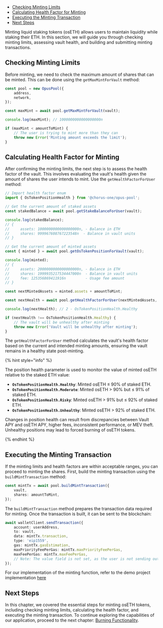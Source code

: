 -   [Checking Minting Limits](#checking-minting-limits)
-   [Calculating Health Factor for Minting](#calculating-health-factor-for-minting)
-   [Executing the Minting Transaction](#executing-the-minting-transaction)
-   [Next Steps](#next-steps)

Minting liquid staking tokens (osETH) allows users to maintain liquidity while staking their ETH. In this section, we will guide you through checking minting limits, assessing vault health, and building and submitting minting transactions.

## Checking Minting Limits

Before minting, we need to check the maximum amount of shares that can be minted. This can be done using the `getMaxMintForVault` method:

```typescript
const pool = new OpusPool({
    address,
    network,
});

const maxMint = await pool.getMaxMintForVault(vault);

console.log(maxMint); // 1000000000000000000n

if (maxMint < amountToMint) {
    // The user is trying to mint more than they can
    throw new Error('Minting amount exceeds the limit');
}
```

## Calculating Health Factor for Minting

After confirming the minting limits, the next step is to assess the health factor of the vault. This involves evaluating the vault's health given the amount of shares the user intends to mint. Use the `getHealthFactorForUser` method:

```typescript
// Import health factor enum
import { OsTokenPositionHealth } from '@chorus-one/opus-pool';

// Get the current amount of staked assets
const stakedBalance = await pool.getStakeBalanceForUser(vault);

console.log(stakedBalance);
// {
//     assets: 1000000000000000000n, - Balance in ETH
//     shares: 999967608767223548n  - Balance in vault units
// }

// Get the current amount of minted assets
const { minted } = await pool.getOsTokenPositionForVault(vault);

console.log(minted);
// {
//     assets: 2000000000000000000n, - Balance in ETH
//     shares: 1999935217534447000n  - Balance in vault units
//     fee: 125356869411916n         - Usage fee amount
// }

const nextMintedAssets = minted.assets + amountToMint;

const nextHealth = await pool.getHealthFactorForUser(nextMintedAssets, stakedBalance.assets);

console.log(nextHealth); // 2 - OsTokenPositionHealth.Healthy

if (nextHealth !== OsTokenPositionHealth.Healthy) {
    // The vault will be unhealthy after minting
    throw new Error('Vault will be unhealthy after minting');
}
```

The `getHealthFactorForUser` method calculates the vault's health factor based on the current and intended minting amounts, ensuring the vault remains in a healthy state post-minting.

{% hint style="info" %}

The position health parameter is used to monitor the value of minted osETH relative to the staked ETH value:

-   **`OsTokenPositionHealth.Healthy`**: Minted osETH ≤ 90% of staked ETH.
-   **`OsTokenPositionHealth.Moderate`**: Minted osETH > 90% but ≤ 91% of staked ETH.
-   **`OsTokenPositionHealth.Risky`**: Minted osETH > 91% but ≤ 92% of staked ETH.
-   **`OsTokenPositionHealth.Unhealthy`**: Minted osETH > 92% of staked ETH.

Changes in position health can result from discrepancies between Vault APY and osETH APY, higher fees, inconsistent performance, or MEV theft. Unhealthy positions may lead to forced burning of osETH tokens.

{% endhint %}

## Executing the Minting Transaction

If the minting limits and health factors are within acceptable ranges, you can proceed to minting the shares. First, build the minting transaction using the `buildMintTransaction` method:

```typescript
const mintTx = await pool.buildMintTransaction({
    vault,
    shares: amountToMint,
});
```

The `buildMintTransaction` method prepares the transaction data required for minting. Once the transaction is built, it can be sent to the blockchain:

```typescript
await walletClient.sendTransaction({
    account: userAddress,
    to: vault,
    data: mintTx.transaction,
    type: 'eip1559',
    gas: mintTx.gasEstimation,
    maxPriorityFeePerGas: mintTx.maxPriorityFeePerGas,
    maxFeePerGas: mintTx.maxFeePerGas,
    // Note: The value field is not set, as the user is not sending out ETH
});
```

For our implementation of the minting function, refer to the demo project implementation [here][mint-usage]

## Next Steps

In this chapter, we covered the essential steps for minting osETH tokens, including checking minting limits, calculating the health factor, and executing the minting transaction. To continue exploring the capabilities of our application, proceed to the next chapter: [Burning Functionality][burn].

[burn]: ./5-burn-os-token.md
[mint-usage]: https://github.com/ChorusOne/opus-pool-demo/blob/main/src/hooks/useMintMutation.ts#L48
